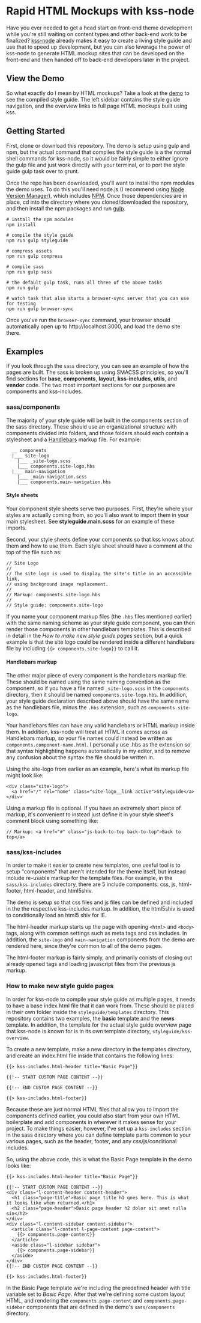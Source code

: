 # Rapid HTML Mockups with kss-node

Have you ever needed to get a head start on front-end theme development while you're still waiting on content types and other back-end work to be finalized? [kss-node](https://github.com/kss-node/kss-node) already makes it easy to create a living style guide and use that to speed up development, but you can also leverage the power of kss-node to generate HTML mockup sites that can be developed on the front-end and then handed off to back-end developers later in the project. 

## View the Demo

So what exactly do I mean by HTML mockups? Take a look at the [demo](http://asacolips.github.io/rapid-mockups-kss-node) to see the compiled style guide. The left sidebar contains the style guide navigation, and the overview links to full page HTML mockups built using kss.

## Getting Started

First, clone or download this repository. The demo is setup using gulp and npm, but the actual command that compiles the style guide is a the normal shell commands for kss-node, so it would be fairly simple to either ignore the gulp file and just work directly with your terminal, or to port the style guide gulp task over to grunt.

Once the repo has been downloaded, you'll want to install the npm modules the demo uses. To do this you'll need node.js (I recommend using [Node Version Manager](https://github.com/creationix/nvm)), which includes [NPM](https://www.npmjs.com/). Once those dependencies are in place, cd into the directory where you cloned/downloaded the repository, and then install the npm packages and run [gulp](http://gulpjs.com/).

```
# install the npm modules
npm install

# compile the style guide
npm run gulp styleguide

# compress assets
npm run gulp compress

# compile sass
npm run gulp sass

# the default gulp task, runs all three of the above tasks
npm run gulp

# watch task that also starts a browser-sync server that you can use for testing
npm run gulp browser-sync
```

Once you've run the `browser-sync` command, your browser should automatically open up to http://localhost:3000, and load the demo site there.

## Examples

If you look through the `sass` directory, you can see an example of how the pages are built. The sass is broken up using SMACSS principles, so you'll find sections for **base**, **components**, **layout**, **kss-includes**, **utils**, and **vendor** code. The two most important sections for our purposes are components and kss-includes.

### sass/components
The majority of your style guide will be built in the components section of the sass directory. These should use an organizational structure with components divided into folders, and those folders should each contain a stylesheet and a [Handlebars](http://handlebarsjs.com/) markup file. For example:

```
  __ components
  |___ site-logo
    |___ _site-logo.scss
    |___ components.site-logo.hbs
  |___ main-navigation
    |___ _main-navigation.scss
    |___ components.main-navigation.hbs
```

#### Style sheets

Your component style sheets serve two purposes. First, they're where your styles are actually coming from, so you'll also want to import them in your main stylesheet. See **styleguide.main.scss** for an example of these imports.

Second, your style sheets define your components so that kss knows about them and how to use them. Each style sheet should have a comment at the top of the file such as:

```
// Site Logo
//
// The site logo is used to display the site's title in an accessible link,
// using background image replacement.
//
// Markup: components.site-logo.hbs
//
// Style guide: components.site-logo
```

If you name your component markup files (the `.hbs` files mentioned earlier) with the same naming scheme as your style guide component, you can then render those components in other handlebars templates. This is described in detail in the *How to make new style guide pages* section, but a quick example is that the site logo could be rendered inside a different handlebars file by including `{{> components.site-logo}}` to call it.

#### Handlebars markup

The other major piece of every component is the handlebars markup file. These should be named using the same naming convention as the component, so if you have a file named `_site-logo.scss` in the `components` directory, then it should be named `components.site-logo.hbs`. In addition, your style guide declaration described above should have the same name as the handlebars file, minus the `.hbs` extension, such as `components.site-logo`.

Your handlebars files can have any valid handlebars or HTML markup inside them. In addition, kss-node will treat all HTML it comes across as Handlebars markup, so your file names could instead be written as `components.component-name.html`. I personally use .hbs as the extension so that syntax highlighting happens automatically in my editor, and to remove any confusion about the syntax the file should be written in.

Using the site-logo from earlier as an example, here's what its markup file might look like:

```
<div class="site-logo">
  <a href="/" rel="home" class="site-logo__link active">Styleguide</a>
</div>
```

Using a markup file is optional. If you have an extremely short piece of markup, it's convenient to instead just define it in your style sheet's comment block using something like:

```
// Markup: <a href="#" class="js-back-to-top back-to-top">Back to top</a>
```

### sass/kss-includes

In order to make it easier to create new templates, one useful tool is to setup "components" that aren't intended for the theme itself, but instead include re-usable markup for the template files. For example, in the `sass/kss-includes` directory, there are 5 include components: css, js, html-footer, html-header, and html5shiv.

The demo is setup so that css files and js files can be defined and included in the the respective kss-includes markup. In addition, the html5shiv is used to conditionally load an html5 shiv for IE.

The html-header markup starts up the page with opening `<html>` and `<body>` tags, along with common settings such as meta tags and css includes. In addition, the `site-logo` and `main-navigation` components from the demo are rendered here, since they're common to all of the demo pages.

The html-footer markup is fairly simply, and primarily conists of closing out already opened tags and loading javascript files from the previous js markup.

### How to make new style guide pages

In order for kss-node to compile your style guide as multiple pages, it needs to have a base index.html file that it can work from. These should be placed in their own folder inside the `styleguide/templates` directory. This repository contains two examples, the **basic** template and the **news** template. In addition, the template for the actual style guide overview page that kss-node is known for is in its own template directory, `styleguide/kss-overview`.

To create a new template, make a new directory in the templates directory, and create an index.html file inside that contains the following lines:

```
{{> kss-includes.html-header title="Basic Page"}}

{{!-- START CUSTOM PAGE CONTENT --}}

{{!-- END CUSTOM PAGE CONTENT --}}

{{> kss-includes.html-footer}}
```

Because these are just normal HTML files that allow you to import the components defined earlier, you could also start from your own HTML boilerplate and add components in wherever it makes sense for your project. To make things easier, however, I've set up a `kss-includes` section in the sass directory where you can define template parts common to your various pages, such as the header, footer, and any css/js/conditional includes.

So, using the above code, this is what the Basic Page template in the demo looks like:

```
{{> kss-includes.html-header title="Basic Page"}}

{{!-- START CUSTOM PAGE CONTENT --}}
<div class="l-content-header content-header">
  <h1 class="page-title">Basic page title h1 goes here. This is what it looks like when returned.</h1>
  <h2 class="page-header">Basic page header h2 dolor sit amet nulla sin</h2>
</div>
<div class="l-content-sidebar content-sidebar">
  <article class="l-content l-page-content page-content">
    {{> components.page-content}}
  </article>
  <aside class="l-sidebar sidebar">
    {{> components.page-sidebar}}
  </aside>
</div>
{{!-- END CUSTOM PAGE CONTENT --}}

{{> kss-includes.html-footer}}
```

In the Basic Page template we're including the predefined header with title variable set to *Basic Page*. After that we're defining some custom layout HTML, and rendering the `components.page-content` and `components.page-sidebar` components that are defined in the demo's `sass/components` directory.